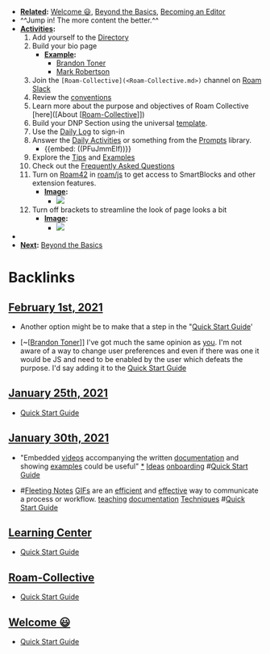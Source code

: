 - **[Related](<Related.md>):** [Welcome 😃](<Welcome 😃.md>), [Beyond the Basics](<Beyond the Basics.md>), [Becoming an Editor](<Becoming an Editor.md>)
- ^^Jump in! The more content the better.^^ 
- **[Activities](<Activities.md>):** 
    1. Add yourself to the [Directory](<Directory.md>)
    2. Build your bio page 
        - **[Example](<Example.md>):**
            - [Brandon Toner](<Brandon Toner.md>)
            - [Mark Robertson](<Mark Robertson.md>)
    3. Join the `[Roam-Collective](<Roam-Collective.md>)` channel on [Roam Slack](<Roam Slack.md>)
    4. Review the [conventions]([Conventions](<Conventions.md>))
    5. Learn more about the purpose and objectives of Roam Collective [here]([About [[Roam-Collective](<About [[Roam-Collective.md>)]])
    6. Build your DNP Section using the universal [template](((qONZuXh3Y))). 
    7. Use the [Daily Log](<Daily Log.md>) to sign-in
    8. Answer the [Daily Activities](<Daily Activities.md>) or something from the [Prompts](<Prompts.md>) library.
        - {{embed: ((PFuJmmElf))}}
    9. Explore the [Tips](<Tips.md>) and [Examples]([Example](<Example.md>))
    10. Check out the [Frequently Asked Questions](<Frequently Asked Questions.md>)
    11. Turn on [Roam42](<Roam42.md>) in [roam/js](<roam/js.md>) to get access to SmartBlocks and other extension features.
        - **[Image](<Image.md>):**
            - ![](https://firebasestorage.googleapis.com/v0/b/firescript-577a2.appspot.com/o/imgs%2Fapp%2FRoam-Collective%2FC_mXpbJdvu.png?alt=media&token=3eab2cc4-3674-45ff-bc9f-67187b16cd81)
    12. Turn off brackets to streamline the look of page looks a bit
        - **[Image](<Image.md>):**
            - ![](https://firebasestorage.googleapis.com/v0/b/firescript-577a2.appspot.com/o/imgs%2Fapp%2FRoam-Collective%2FXsnU1mv_dy.png?alt=media&token=63269f48-46bd-4f82-ad37-dfe19277e68d)
- 
- **[Next](<Next.md>):** [Beyond the Basics](<Beyond the Basics.md>)

# Backlinks
## [February 1st, 2021](<February 1st, 2021.md>)
- Another option might be to make that a step in the "[Quick Start Guide](<Quick Start Guide.md>)'

- [~[[Brandon Toner](<~[[Brandon Toner.md>)]] I've got much the same opinion as [you](((kf11cjKz3))). I'm not aware of a way to change user preferences and even if there was one it would be JS and need to be enabled by the user which defeats the purpose. I'd say adding it to the [Quick Start Guide](<Quick Start Guide.md>)

## [January 25th, 2021](<January 25th, 2021.md>)
- [Quick Start Guide](<Quick Start Guide.md>)

## [January 30th, 2021](<January 30th, 2021.md>)
- "Embedded [videos](<videos.md>) accompanying the written [documentation](<documentation.md>) and showing [examples](<examples.md>) could be useful" [*](((nwqDQY2hP))) [Ideas](<Ideas.md>) [onboarding](<onboarding.md>) #[Quick Start Guide](<Quick Start Guide.md>)

- #[Fleeting Notes](<Fleeting Notes.md>) [GIFs](<GIFs.md>) are an [efficient](<efficient.md>) and [effective](<effective.md>) way to communicate a process or workflow. [teaching](<teaching.md>) [documentation](<documentation.md>) [Techniques](<Techniques.md>) #[Quick Start Guide](<Quick Start Guide.md>)

## [Learning Center](<Learning Center.md>)
- [Quick Start Guide](<Quick Start Guide.md>)

## [Roam-Collective](<Roam-Collective.md>)
- [Quick Start Guide](<Quick Start Guide.md>)

## [Welcome 😃](<Welcome 😃.md>)
- [Quick Start Guide](<Quick Start Guide.md>)

